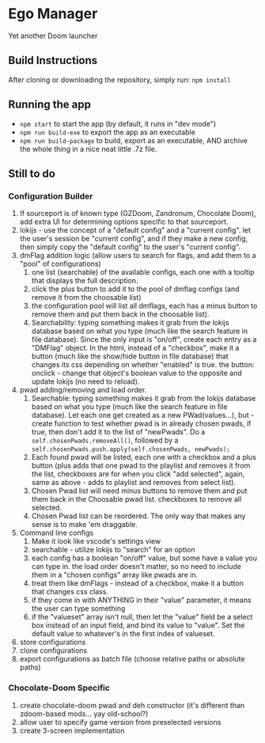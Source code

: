 # Ego Manager

Yet another Doom launcher

## Build Instructions

After cloning or downloading the repository, simply run:
`npm install`

## Running the app

* `npm start` to start the app (by default, it runs in "dev mode")
* `npm run build-exe` to export the app as an executable
* `npm run build-package` to build, export as an executable, AND archive the whole thing in a nice neat little .7z file.

## Still to do

### Configuration Builder

1. If sourceport is of known type (GZDoom, Zandronum, Chocolate Doom), add extra UI for determining options specific to that sourceport.
2. lokijs - use the concept of a "default config" and a "current config".  let the user's session be "current config", and if they make a new config, then simply copy the "default config" to the user's "current config".
3. dmFlag addition logic (allow users to search for flags, and add them to a "pool" of configurations)
   1. one list (searchable) of the available configs, each one with a tooltip that displays the full description.  
   2. click the plus button to add it to the pool of dmflag configs (and remove it from the choosable list)
   3. the configuration pool will list all dmflags, each has a minus button to remove them and put them back in the choosable list).
   4. Searchability: typing something makes it grab from the lokijs database based on what you type (much like the search feature in file database).  Since the only input is "on/off", create each entry as a "DMFlag" object.  In the html, instead of a "checkbox", make it a button (much like the show/hide button in file database) that changes its css depending on whether "enabled" is true.  the button: onclick - change that object's boolean value to the opposite and update lokijs (no need to reload).
4. pwad adding/removing and load order.
   1. Searchable: typing something makes it grab from the lokijs database based on what you type (much like the search feature in file database).  Let each one get created as a new PWad(values...), but - create function to test whether pwad is in already chosen pwads, if true, then don't add it to the list of "newPwads".  Do a `self.chosenPwads.removeAll()`, followed by a `self.chosenPwads.push.apply(self.chosenPwads, newPwads);`
   2. Each found pwad will be listed, each one with a checkbox and a plus button (plus adds that one pwad to the playlist and removes it from the list, checkboxes are for when you click "add selected", again, same as above - adds to playlist and removes from select list).
   3. Chosen Pwad list will need minus buttons to remove them and put them back in the Choosable pwad list.  checkboxes to remove all selected.
   4. Chosen Pwad list can be reordered.  The only way that makes any sense is to make 'em draggable.
5. Command line configs
   1. Make it look like vscode's settings view
   2. searchable - utilize lokijs to "search" for an option
   3. each config has a boolean "on/off" value, but some have a value you can type in.  the load order doesn't matter, so no need to include them in a "chosen configs" array like pwads are in.
   4. treat them like dmFlags - instead of a checkbox, make it a button that changes css class.
   5. if they come in with ANYTHING in their "value" parameter, it means the user can type something
   6. if the "valueset" array isn't null, then let the "value" field be a select box instead of an input field, and bind its value to "value".  Set the default value to whatever's in the first index of valueset.
6. store configurations
7. clone configurations
8. export configurations as batch file (choose relative paths or absolute paths)

### Chocolate-Doom Specific
1. create chocolate-doom pwad and deh constructor (it's different than zdoom-based mods... yay old-school?)
2. allow user to specify game version from preselected versions
3. create 3-screen implementation